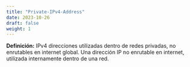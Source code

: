 ```yaml
---
title: "Private-IPv4-Address"
date: 2023-10-26
draft: false
weight: 1
---
```


**Definición:** IPv4 direcciones utilizadas dentro de redes privadas, no enrutables en internet global. Una dirección IP no enrutable en internet, utilizada internamente dentro de una red.

